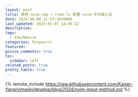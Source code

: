 ```yaml
---
layout: post
title: 使用 nvim-cmp + rime-ls 配置 nvim 中文输入法
date: 2024-08-08 21:52:18+0800
last_updated: 2025-01-07 14:49:12
description:
tags:
  - Vim/Neovim
categories: Potpourri
featured:
giscus_comments: true
toc:
  sidebar: left
related_posts: true
pretty_table: true
---
```


{% remote_include https://raw.githubusercontent.com/Kaiser-Yang/vimwiki/develop/blog/2024/nvim-input-method.md %}
